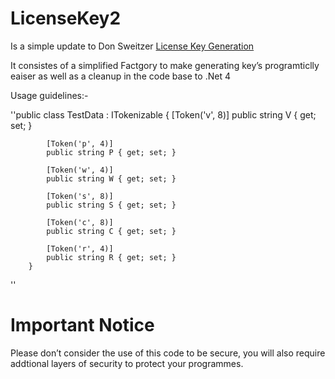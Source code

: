 # LicenseKey2 
Is a simple update to Don Sweitzer [License Key Generation](http://www.codeproject.com/Articles/11012/License-Key-Generation)

It consistes of a simplified Factgory to make generating key’s programticlly eaiser as well as a cleanup in the code base to .Net 4

Usage guidelines:- 

''public class TestData : ITokenizable
        {
            [Token('v', 8)]
            public string V { get; set; }

            [Token('p', 4)]
            public string P { get; set; }

            [Token('w', 4)]
            public string W { get; set; }

            [Token('s', 8)]
            public string S { get; set; }

            [Token('c', 8)]
            public string C { get; set; }

            [Token('r', 4)]
            public string R { get; set; }
        }
''

# Important Notice

Please don’t consider the use of this code to be secure, you will also require addtional layers of security to protect your programmes.